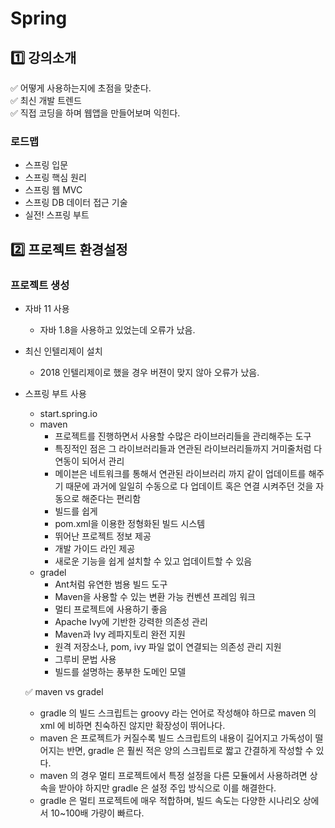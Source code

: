 # Spring

## :one: 강의소개

:white_check_mark: 어떻게 사용하는지에 초점을 맞춘다. <br>
:white_check_mark: 최신 개발 트렌드 <br>
:white_check_mark: 직접 코딩을 하며 웹앱을 만들어보며 익힌다. <br>

### 로드맵

- 스프링 입문
- 스프링 핵심 원리
- 스프링 웹 MVC
- 스프링 DB 데이터 접근 기술
- 실전! 스프링 부트

## :two: 프로젝트 환경설정

### 프로젝트 생성

- 자바 11 사용
  - 자바 1.8을 사용하고 있었는데 오류가 났음.
- 최신 인텔리제이 설치
  - 2018 인텔리제이로 했을 경우 버젼이 맞지 않아 오류가 났음.
- 스프링 부트 사용
  - start.spring.io
  - maven
    - 프로젝트를 진행하면서 사용할 수많은 라이브러리들을 관리해주는 도구
    - 특징적인 점은 그 라이브러리들과 연관된 라이브러리들까지 거미줄처럼 다 연동이 되어서 관리
    - 메이븐은 네트워크를 통해서 연관된 라이브러리 까지 같이 업데이트를 해주기 때문에 과거에 일일히 수동으로 다 업데이트 혹은 연결 시켜주던 것을 자동으로 해준다는 편리함
    - 빌드를 쉽게
    - pom.xml을 이용한 정형화된 빌드 시스템
    - 뛰어난 프로젝트 정보 제공 
    - 개발 가이드 라인 제공
    - 새로운 기능을 쉽게 설치할 수 있고 업데이트할 수 있음
  - gradel
    - Ant처럼 유연한 범용 빌드 도구 
    - Maven을 사용할 수 있는 변환 가능 컨벤션 프레임 워크 
    - 멀티 프로젝트에 사용하기 좋음 
    - Apache Ivy에 기반한 강력한 의존성 관리 
    - Maven과 Ivy 레파지토리 완전 지원 
    - 원격 저장소나, pom, ivy 파일 없이 연결되는 의존성 관리 지원
    - 그루비 문법 사용
    - 빌드를 설명하는 풍부한 도메인 모델
  
  :white_check_mark: maven vs gradel
    - gradle 의 빌드 스크립트는 groovy 라는 언어로 작성해야 하므로 maven 의 xml 에 비하면 친숙하진 않지만 확장성이 뛰어나다.
    - maven 은 프로젝트가 커질수록 빌드 스크립트의 내용이 길어지고 가독성이 떨어지는 반면, gradle 은 훨씬 적은 양의 스크립트로 짧고 간결하게 작성할 수 있다.
    - maven 의 경우 멀티 프로젝트에서 특정 설정을 다른 모듈에서 사용하려면 상속을 받아야 하지만 gradle 은 설정 주입 방식으로 이를 해결한다.
    - gradle 은 멀티 프로젝트에 매우 적합하며, 빌드 속도는 다양한 시나리오 상에서 10~100배 가량이 빠르다.


